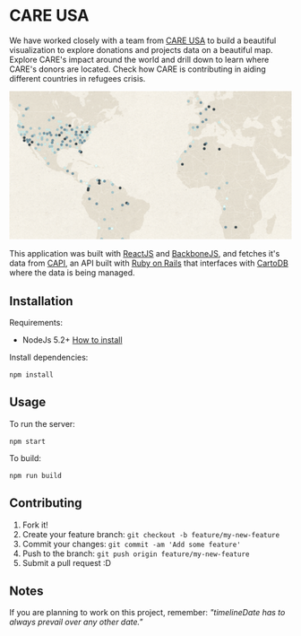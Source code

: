 # CARE USA

We have worked closely with a team from [CARE USA](http://www.care.org) to build a beautiful visualization to explore donations and projects data on a beautiful map. Explore CARE's impact around the world and drill down to learn where CARE's donors are located. Check how CARE is contributing in aiding different countries in refugees crisis.

![image](https://raw.githubusercontent.com/Vizzuality/care_usa/master/dist/care-map.jpg)

This application was built with [ReactJS](https://facebook.github.io/react/) and [BackboneJS](http://backbonejs.org/), and fetches it's data from [CAPI](https://github.com/Vizzuality/capi), an API built with [Ruby on Rails](http://weblog.rubyonrails.org/) that interfaces with [CartoDB](http://www.cartodb.com) where the data is being managed.

## Installation

Requirements:

* NodeJs 5.2+ [How to install](https://nodejs.org/download/)

Install dependencies:

	npm install

## Usage

To run the server:

	npm start

To build:

	npm run build

## Contributing

1. Fork it!
2. Create your feature branch: `git checkout -b feature/my-new-feature`
3. Commit your changes: `git commit -am 'Add some feature'`
4. Push to the branch: `git push origin feature/my-new-feature`
5. Submit a pull request :D

## Notes

If you are planning to work on this project, remember: 
*"timelineDate has to always prevail over any other date."*
